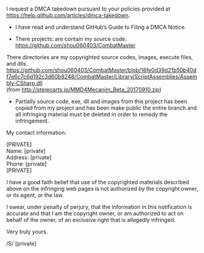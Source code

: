 I request a DMCA takedown pursuant to your policies provided at
https://help.github.com/articles/dmca-takedown.  

- I have read and understand GitHub’s Guide to Filing a DMCA Notice.  

- There projects: are contain my source code.  
https://github.com/shou060403/CombatMaster  

There directories are my copyrighted source codes, images, execute
files, and dlls.  
https://github.com/shou060403/CombatMaster/blob/16fe0d39d21b50b40df7e6c7c6d192c3d60b8248/CombatMaster/Library/ScriptAssemblies/Assembly-CSharp.dll  
(from http://stereoarts.jp/MMD4Mecanim_Beta_20170910.zip)  

- Partially source code, exe, dll and images from this project has been
copied from my project and has been make public
the entire branch and all infringing material must be deleted in order
to remedy the infringement.  

My contact information:  

[PRIVATE]  
Name: [private]  
Address: [private]  
Phone: [private]  
[PRIVATE]  

I have a good faith belief that use of the copyrighted materials
described above on the infringing web pages is not authorized by the
copyright owner, or its agent, or the law.  

I swear, under penalty of perjury, that the information in this
notification is accurate and that I am the copyright owner, or am
authorized to act on behalf of the owner, of an exclusive right that is
allegedly infringed.  

Very truly yours.  

/S/ [private]  
